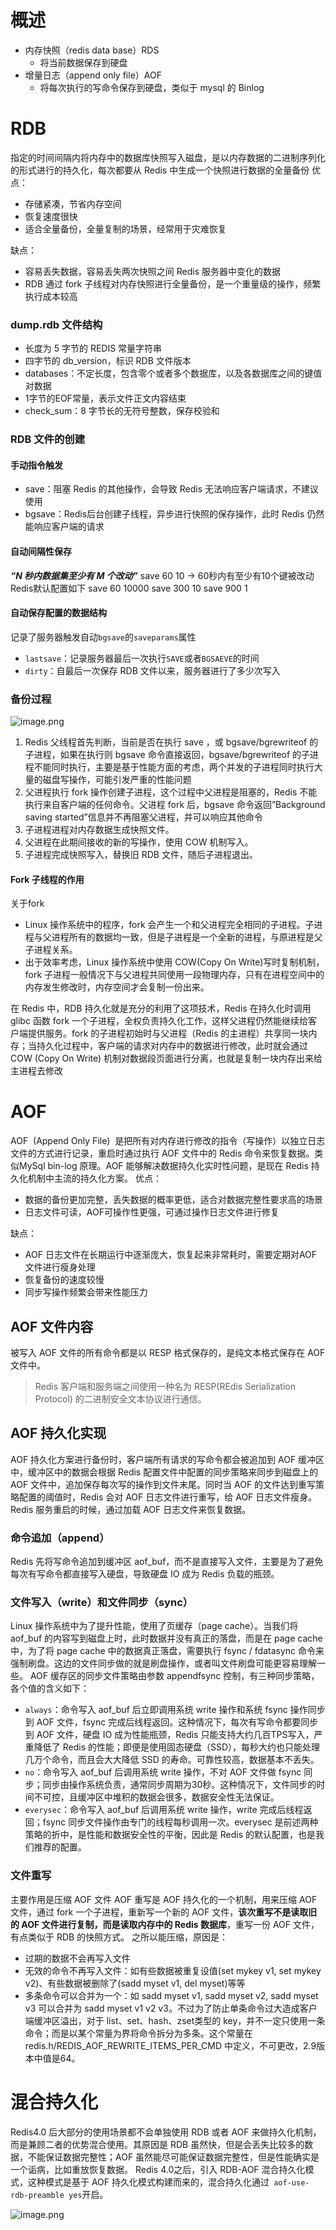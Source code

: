 # 概述
- 内存快照（redis data base）RDS
   - 将当前数据保存到硬盘
- 增量日志（append only file）AOF
   - 将每次执行的写命令保存到硬盘，类似于 mysql 的 Binlog
# RDB
指定的时间间隔内将内存中的数据库快照写入磁盘，是以内存数据的二进制序列化的形式进行的持久化，每次都要从 Redis 中生成一个快照进行数据的全量备份
优点：

- 存储紧凑，节省内存空间
- 恢复速度很快
- 适合全量备份，全量复制的场景，经常用于灾难恢复

缺点：

- 容易丢失数据，容易丢失两次快照之间 Redis 服务器中变化的数据
- RDB 通过 fork 子线程对内存快照进行全量备份，是一个重量级的操作，频繁执行成本较高
### dump.rdb 文件结构

- 长度为 5 字节的 REDIS 常量字符串
- 四字节的 db_version，标识 RDB 文件版本
- databases：不定长度，包含零个或者多个数据库，以及各数据库之间的键值对数据
- 1字节的EOF常量，表示文件正文内容结束
- check_sum：8 字节长的无符号整数，保存校验和
### RDB 文件的创建
#### 手动指令触发

- save：阻塞 Redis 的其他操作，会导致 Redis 无法响应客户端请求，不建议使用
- bgsave：Redis后台创建子线程，异步进行快照的保存操作，此时 Redis 仍然能响应客户端的请求
#### 自动间隔性保存
**_“N 秒内数据集至少有 M 个改动”_**
save 60 10 -> 60秒内有至少有10个键被改动
Redis默认配置如下
save 60 10000
save 300 10
save 900 1
#### 自动保存配置的数据结构
记录了服务器触发自动`bgsave`的`saveparams`属性

- `lastsave`：记录服务器最后一次执行`SAVE`或者`BGSAEVE`的时间
- `dirty`：自最后一次保存 RDB 文件以来，服务器进行了多少次写入
### 备份过程
![image.png](https://cdn.nlark.com/yuque/0/2022/png/28316065/1666939540280-6744a284-1993-4592-a56d-a66a23f9c906.png#averageHue=%23faf8f5&clientId=u1f08deda-8715-4&from=paste&height=465&id=ub17b762d&name=image.png&originHeight=780&originWidth=1080&originalType=binary&ratio=1&rotation=0&showTitle=false&size=111160&status=done&style=none&taskId=u36c1dc59-5857-4c8a-a3fb-6c298a1d8e7&title=&width=644)

1. Redis 父线程首先判断，当前是否在执行 save ，或 bgsave/bgrewriteof 的子进程，如果在执行则 bgsave 命令直接返回，bgsave/bgrewriteof 的子进程不能同时执行，主要是基于性能方面的考虑，两个并发的子进程同时执行大量的磁盘写操作，可能引发严重的性能问题
2. 父进程执行 fork 操作创建子进程，这个过程中父进程是阻塞的，Redis 不能执行来自客户端的任何命令。父进程 fork 后，bgsave 命令返回”Background saving started”信息并不再阻塞父进程，并可以响应其他命令
3. 子进程进程对内存数据生成快照文件。
4. 父进程在此期间接收的新的写操作，使用 COW 机制写入。
5. 子进程完成快照写入，替换旧 RDB 文件，随后子进程退出。
#### Fork 子线程的作用
关于fork

- Linux 操作系统中的程序，fork 会产生一个和父进程完全相同的子进程。子进程与父进程所有的数据均一致，但是子进程是一个全新的进程，与原进程是父子进程关系。
- 出于效率考虑，Linux 操作系统中使用 COW(Copy On Write)写时复制机制，fork 子进程一般情况下与父进程共同使用一段物理内存，只有在进程空间中的内存发生修改时，内存空间才会复制一份出来。

在 Redis 中，RDB 持久化就是充分的利用了这项技术，Redis 在持久化时调用 glibc 函数 fork 一个子进程，全权负责持久化工作，这样父进程仍然能继续给客户端提供服务。fork 的子进程初始时与父进程（Redis 的主进程）共享同一块内存；当持久化过程中，客户端的请求对内存中的数据进行修改，此时就会通过 COW (Copy On Write) 机制对数据段页面进行分离，也就是复制一块内存出来给主进程去修改
# AOF
AOF  (Append Only File)  是把所有对内存进行修改的指令（写操作）以独立日志文件的方式进行记录，重启时通过执行 AOF 文件中的 Redis 命令来恢复数据。类似MySql bin-log 原理。AOF 能够解决数据持久化实时性问题，是现在 Redis 持久化机制中主流的持久化方案。
优点：

- 数据的备份更加完整，丢失数据的概率更低，适合对数据完整性要求高的场景
- 日志文件可读，AOF可操作性更强，可通过操作日志文件进行修复

缺点：

- AOF 日志文件在长期运行中逐渐庞大，恢复起来非常耗时，需要定期对AOF文件进行瘦身处理
- 恢复备份的速度较慢
- 同步写操作频繁会带来性能压力
## AOF 文件内容
被写入 AOF 文件的所有命令都是以 RESP 格式保存的，是纯文本格式保存在 AOF 文件中。
> Redis 客户端和服务端之间使用一种名为 RESP(REdis Serialization Protocol) 的二进制安全文本协议进行通信。

## AOF 持久化实现
AOF 持久化方案进行备份时，客户端所有请求的写命令都会被追加到 AOF 缓冲区中，缓冲区中的数据会根据 Redis 配置文件中配置的同步策略来同步到磁盘上的 AOF 文件中，追加保存每次写的操作到文件末尾。同时当 AOF 的文件达到重写策略配置的阈值时，Redis 会对 AOF 日志文件进行重写，给 AOF 日志文件瘦身。Redis 服务重启的时候，通过加载 AOF 日志文件来恢复数据。
### 命令追加（append）
Redis 先将写命令追加到缓冲区 aof_buf，而不是直接写入文件，主要是为了避免每次有写命令都直接写入硬盘，导致硬盘 IO 成为 Redis 负载的瓶颈。
### 文件写入（write）和文件同步（sync）
Linux 操作系统中为了提升性能，使用了页缓存（page cache）。当我们将 aof_buf 的内容写到磁盘上时，此时数据并没有真正的落盘，而是在 page cache 中，为了将 page cache 中的数据真正落盘，需要执行 fsync / fdatasync 命令来强制刷盘。这边的文件同步做的就是刷盘操作，或者叫文件刷盘可能更容易理解一些。
AOF 缓存区的同步文件策略由参数 appendfsync 控制，有三种同步策略，各个值的含义如下：

- `always`：命令写入 aof_buf 后立即调用系统 write 操作和系统 fsync 操作同步到 AOF 文件，fsync 完成后线程返回。这种情况下，每次有写命令都要同步到 AOF 文件，硬盘 IO 成为性能瓶颈，Redis 只能支持大约几百TPS写入，严重降低了 Redis 的性能；即便是使用固态硬盘（SSD），每秒大约也只能处理几万个命令，而且会大大降低 SSD 的寿命。可靠性较高，数据基本不丢失。
- `no`：命令写入 aof_buf 后调用系统 write 操作，不对 AOF 文件做 fsync 同步；同步由操作系统负责，通常同步周期为30秒。这种情况下，文件同步的时间不可控，且缓冲区中堆积的数据会很多，数据安全性无法保证。
- `everysec`：命令写入 aof_buf 后调用系统 write 操作，write 完成后线程返回；fsync 同步文件操作由专门的线程每秒调用一次。everysec 是前述两种策略的折中，是性能和数据安全性的平衡，因此是 Redis 的默认配置，也是我们推荐的配置。
### 文件重写
主要作用是压缩 AOF 文件
AOF 重写是 AOF 持久化的一个机制，用来压缩 AOF 文件，通过 fork 一个子进程，重新写一个新的 AOF 文件，**该次重写不是读取旧的 AOF 文件进行复制，而是读取内存中的 Redis 数据库**，重写一份 AOF 文件，有点类似于 RDB 的快照方式。
之所以能压缩，原因是：

- 过期的数据不会再写入文件
- 无效的命令不再写入文件：如有些数据被重复设值(set mykey v1, set mykey v2)、有些数据被删除了(sadd myset v1, del myset)等等
- 多条命令可以合并为一个：如 sadd myset v1, sadd myset v2, sadd myset v3 可以合并为 sadd myset v1 v2 v3。不过为了防止单条命令过大造成客户端缓冲区溢出，对于 list、set、hash、zset类型的 key，并不一定只使用一条命令；而是以某个常量为界将命令拆分为多条。这个常量在 redis.h/REDIS_AOF_REWRITE_ITEMS_PER_CMD 中定义，不可更改，2.9版本中值是64。
# 混合持久化
Redis4.0 后大部分的使用场景都不会单独使用 RDB 或者 AOF 来做持久化机制，而是兼顾二者的优势混合使用。其原因是 RDB 虽然快，但是会丢失比较多的数据，不能保证数据完整性；AOF 虽然能尽可能保证数据完整性，但是性能确实是一个诟病，比如重放恢复数据。
Redis 4.0之后，引入 RDB-AOF 混合持久化模式，这种模式是基于 AOF 持久化模式构建而来的，混合持久化通过` aof-use-rdb-preamble yes`开启。

![image.png](https://cdn.nlark.com/yuque/0/2022/png/28316065/1666942830524-296d2812-5aec-4daf-98f8-0021d63fd5e8.png#averageHue=%23fbfaf8&clientId=u1f08deda-8715-4&from=paste&height=279&id=ucb292a3d&name=image.png&originHeight=427&originWidth=1080&originalType=binary&ratio=1&rotation=0&showTitle=false&size=38889&status=done&style=none&taskId=u94b98f91-5246-4180-94e9-3cb65f12e6d&title=&width=706)

